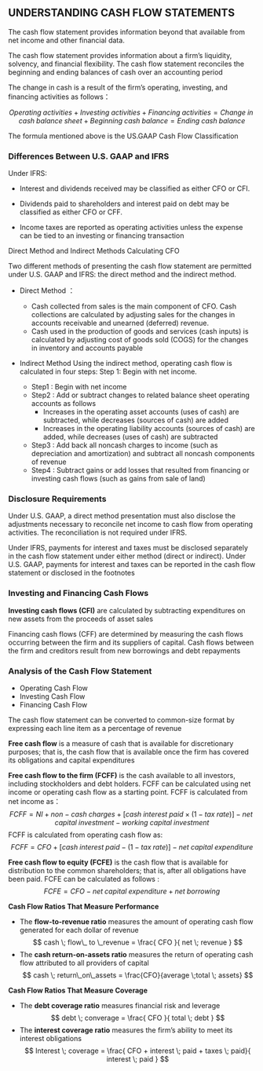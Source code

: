 ## UNDERSTANDING CASH FLOW STATEMENTS

The cash flow statement provides information beyond that available from net income and other financial data. 

The cash flow statement provides information about a firm’s liquidity, solvency, and financial flexibility. The cash flow statement reconciles the beginning and ending balances of cash over an accounting period 

The change in cash is a result of the firm’s operating, investing, and financing activities as follows：

$$
Operating \; activities + Investing \; activities + Financing \; activities = Change \; in \; cash \; balance \; sheet + Beginning \; cash \; balance = Ending \; cash \; balance  
$$

The formula mentioned above is the US.GAAP Cash Flow Classification 

### Differences Between U.S. GAAP and IFRS  

Under IFRS:

- Interest and dividends received may be classified as either CFO or CFI. 

- Dividends paid to shareholders and interest paid on debt may be classified as either CFO or CFF. 

- Income taxes are reported as operating activities unless the expense can be tied to an investing or financing transaction      

Direct Method and Indirect Methods Calculating CFO  

Two different methods of presenting the cash flow statement are permitted under U.S. GAAP and IFRS: the direct method and the indirect method.  
- Direct Method ： 
    - Cash collected from sales is the main component of CFO. Cash collections are calculated by adjusting sales for the changes in accounts receivable and unearned (deferred) revenue.
    - Cash used in the production of goods and services (cash inputs) is calculated by adjusting cost of goods sold (COGS) for the changes in inventory and accounts payable

- Indirect Method 
    Using the indirect method, operating cash flow is calculated in four steps: Step 1: Begin with net income.  
    - Step1 : Begin with net income 
    - Step2 : Add or subtract changes to related balance sheet operating accounts as follows  
        - Increases in the operating asset accounts (uses of cash) are subtracted, while decreases (sources of cash) are added 
        - Increases in the operating liability accounts (sources of cash) are added, while decreases (uses of cash) are subtracted  
    - Step3 : Add back all noncash charges to income (such as depreciation and amortization) and subtract all noncash components of revenue  
    - Step4 : Subtract gains or add losses that resulted from financing or investing cash flows (such as gains from sale of land)  

### Disclosure Requirements 
Under U.S. GAAP, a direct method presentation must also disclose the adjustments necessary to reconcile net income to cash flow from operating activities. The reconciliation is not required under IFRS. 

Under IFRS, payments for interest and taxes must be disclosed separately in the cash flow statement under either method (direct or indirect). Under U.S. GAAP, payments for interest and taxes can be reported in the cash flow statement or disclosed in the footnotes 

### Investing and Financing Cash Flows 

**Investing cash flows (CFI)** are calculated by subtracting expenditures on new assets from the proceeds of asset sales  

Financing cash flows (CFF) are determined by measuring the cash flows occurring between the firm and its suppliers of capital. Cash flows between the firm and creditors result from new borrowings and debt repayments 

### Analysis of the Cash Flow Statement 
- Operating Cash Flow 
- Investing Cash Flow 
- Financing Cash Flow  

The cash flow statement can be converted to common-size format by expressing each line item as a percentage of revenue 

**Free cash flow** is a measure of cash that is available for discretionary purposes; that is, the cash flow that is available once the firm has covered its obligations and capital expenditures 

**Free cash flow to the firm (FCFF)** is the cash available to all investors, including stockholders and debt holders. FCFF can be calculated using net income or operating cash flow as a starting point. FCFF is calculated from net income as： 
$$ 
FCFF = NI + non-cash \; charges + [cash \; interest \; paid \times (1 - tax \; rate)] - net \; capital \; investment - working \; capital \; investment 
$$ 
FCFF is calculated from operating cash flow as: 
$$
FCFF = CFO + [cash \; interest \; paid - (1- tax \; rate)] - net \; capital \; expenditure 
$$ 

**Free cash flow to equity (FCFE)** is the cash flow that is available for distribution to the common shareholders; that is, after all obligations have been paid. FCFE can be calculated as follows :
$$ 
FCFE = CFO - net \; capital \; expenditure + net \; borrowing 
$$

**Cash Flow Ratios That Measure Performance** 
- The **flow-to-revenue ratio** measures the amount of operating cash flow generated for each dollar of revenue
$$
cash \; flow\_ to \_revenue = \frac{ CFO }{ net \; revenue }  
$$ 
- The **cash return-on-assets ratio** measures the return of operating cash flow attributed to all providers of capital 
$$
cash \; return\_on\_assets = \frac{CFO}{average \;total \; assets} 
$$  

**Cash Flow Ratios That Measure Coverage** 
- The **debt coverage ratio** measures financial risk and leverage 
$$
debt \; converage = \frac{ CFO }{ total \; debt }
$$ 
- The **interest coverage ratio** measures the firm’s ability to meet its interest obligations 
$$
Interest \; coverage = \frac{ CFO + interest \; paid + taxes \; paid}{ interest \; paid }
$$ 



